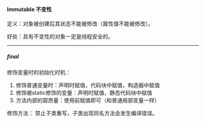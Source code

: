 #### Immutable 不变性
定义：对象被创建后其状态不能被修改（属性值不能被修改）。

好处：具有不变性的对象一定是线程安全的。

---
##### final
修饰变量时的初始化时机：
1. 修饰普通变量时：声明时赋值，代码块中赋值，构造器中赋值
2. 修饰被static修饰的变量：声明时赋值，静态代码块中赋值
3. 方法内部的碧昂量：使用前赋值即可（和普通局部变量一样）

修饰方法：
禁止子类重写，子类出现同名方法会发生编译错误。

